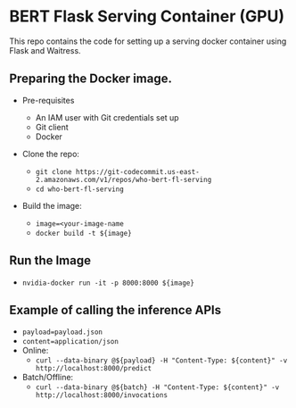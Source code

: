 # BERT Flask Serving Container (GPU)

This repo contains the code for setting up a serving docker container using Flask and Waitress.

## Preparing the Docker image.

* Pre-requisites
	* An IAM user with Git credentials set up
	* Git client
	* Docker

* Clone the repo:
	* `git clone https://git-codecommit.us-east-2.amazonaws.com/v1/repos/who-bert-fl-serving`
	* `cd who-bert-fl-serving`

* Build the image:
	* `image=<your-image-name`
	* `docker build -t ${image}`

## Run the Image

* `nvidia-docker run -it -p 8000:8000 ${image}`

## Example of calling the inference APIs

* `payload=payload.json`
* `content=application/json`
* Online:
	* `curl --data-binary @${payload} -H "Content-Type: ${content}" -v http://localhost:8000/predict`
* Batch/Offline:
	* `curl --data-binary @${batch} -H "Content-Type: ${content}" -v http://localhost:8000/invocations`